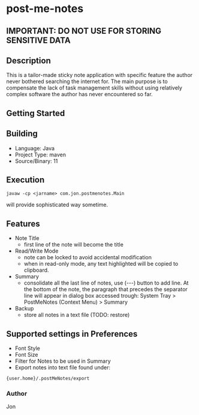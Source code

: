 # post-me-notes
## IMPORTANT: DO NOT USE FOR STORING SENSITIVE DATA
## Description
 This is a tailor-made sticky note application with specific feature the author never bothered searching the internet for. The main purpose is to compensate the lack of task management skills without using relatively complex software the author has never encountered so far.
 
## Getting Started

## Building
* Language: Java
* Project Type: maven
* Source/Binary: 11
## Execution
```
javaw -cp <jarname> com.jon.postmenotes.Main
```
will provide sophisticated way sometime.
## Features
* Note Title
    * first line of the note will become the title
* Read/Write Mode
    * note can be locked to avoid accidental modification
    * when in read-only mode, any text highlighted will be copied to clipboard.
* Summary
    * consolidate all the last line of notes, use (---) button to add line. At the bottom of the note, the paragraph that precedes the separator line will appear in dialog box accessed trough:
     System Tray > PostMeNotes (Context Menu) > Summary
* Backup
    * store all notes in a text file (TODO: restore)

## Supported settings in Preferences
* Font Style
* Font Size
* Filter for Notes to be used in Summary
* Export notes into text file found under:
```
{user.home}/.postMeNotes/export
```


### Author
Jon






